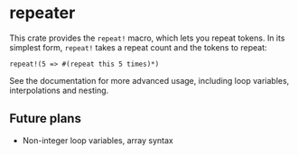 # repeater

This crate provides the `repeat!` macro, which lets you repeat tokens. In its simplest form,
`repeat!` takes a repeat count and the tokens to repeat:

`repeat!(5 => #(repeat this 5 times)*)`

See the documentation for more advanced usage, including loop variables, interpolations
and nesting.

## Future plans

- Non-integer loop variables, array syntax
